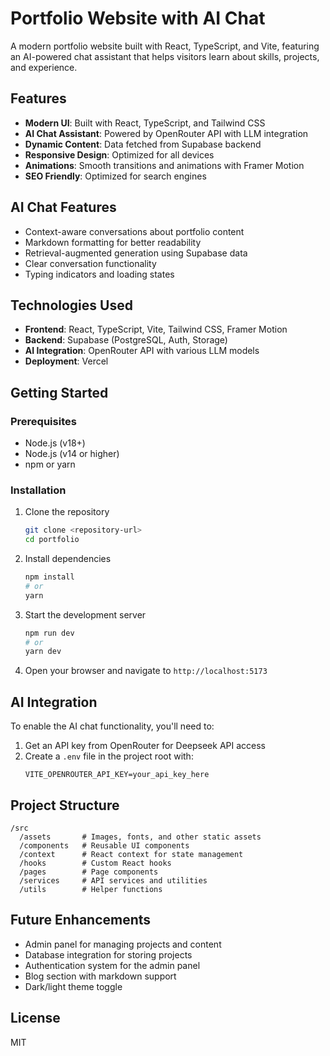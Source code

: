 # Portfolio Website with AI Chat

A modern portfolio website built with React, TypeScript, and Vite, featuring an AI-powered chat assistant that helps visitors learn about skills, projects, and experience.

## Features

- **Modern UI**: Built with React, TypeScript, and Tailwind CSS
- **AI Chat Assistant**: Powered by OpenRouter API with LLM integration
- **Dynamic Content**: Data fetched from Supabase backend
- **Responsive Design**: Optimized for all devices
- **Animations**: Smooth transitions and animations with Framer Motion
- **SEO Friendly**: Optimized for search engines

## AI Chat Features

- Context-aware conversations about portfolio content
- Markdown formatting for better readability
- Retrieval-augmented generation using Supabase data
- Clear conversation functionality
- Typing indicators and loading states

## Technologies Used

- **Frontend**: React, TypeScript, Vite, Tailwind CSS, Framer Motion
- **Backend**: Supabase (PostgreSQL, Auth, Storage)
- **AI Integration**: OpenRouter API with various LLM models
- **Deployment**: Vercel

## Getting Started

### Prerequisites

- Node.js (v18+)
- Node.js (v14 or higher)
- npm or yarn

### Installation

1. Clone the repository
   ```bash
   git clone <repository-url>
   cd portfolio
   ```

2. Install dependencies
   ```bash
   npm install
   # or
   yarn
   ```

3. Start the development server
   ```bash
   npm run dev
   # or
   yarn dev
   ```

4. Open your browser and navigate to `http://localhost:5173`

## AI Integration

To enable the AI chat functionality, you'll need to:

1. Get an API key from OpenRouter for Deepseek API access
2. Create a `.env` file in the project root with:
   ```
   VITE_OPENROUTER_API_KEY=your_api_key_here
   ```

## Project Structure

```
/src
  /assets       # Images, fonts, and other static assets
  /components   # Reusable UI components
  /context      # React context for state management
  /hooks        # Custom React hooks
  /pages        # Page components
  /services     # API services and utilities
  /utils        # Helper functions
```

## Future Enhancements

- Admin panel for managing projects and content
- Database integration for storing projects
- Authentication system for the admin panel
- Blog section with markdown support
- Dark/light theme toggle

## License

MIT
